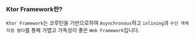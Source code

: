 ### Ktor Framework란?
`Ktor Framework`는
코루틴을 기반으로하여 `Asynchronous`하고 `inlining`과 `수신 객체 지정 람다`를 통해 가볍고 가독성이 좋은 `Web Framework`입니다.
